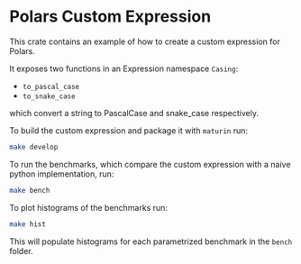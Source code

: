 # Polars Custom Expression

This crate contains an example of how to create a custom expression for Polars.

It exposes two functions in an Expression namespace `Casing`:

- `to_pascal_case`
- `to_snake_case`

which convert a string to PascalCase and snake_case respectively.

To build the custom expression and package it with `maturin` run:

```bash
make develop
```

To run the benchmarks, which compare the custom expression with a naive python implementation, run:

```bash
make bench
```

To plot histograms of the benchmarks run:

```bash
make hist
```

This will populate histograms for each parametrized benchmark in the `bench` folder.
